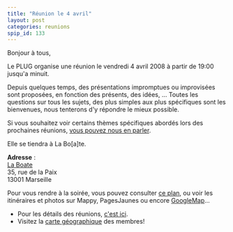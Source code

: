 ```yaml
---
title: "Réunion le 4 avril"
layout: post
categories: reunions
spip_id: 133
---
```

Bonjour à tous,

Le PLUG organise une réunion le vendredi 4 avril 2008 à partir de 19:00 jusqu'a minuit.

Depuis quelques temps, des présentations impromptues ou improvisées sont proposées, en fonction des présents, des idées, … Toutes les questions sur tous les sujets, des plus simples aux plus spécifiques sont les bienvenues, nous tenterons d'y répondre le mieux possible.

Si vous souhaitez voir certains thèmes spécifiques abordés lors des prochaines réunions, [vous pouvez nous en parler](./contact.php).

Elle se tiendra à La Bo[a]te.

<quote>**Adresse** :  
[La Boate](http://laboate.com/)  
35, rue de la Paix  
13001 Marseille</quote>

Pour vous rendre à la soirée, vous pouvez consulter [ce plan](http://laboate.com/images/plan-laboate.jpg), ou voir les itinéraires et photos sur Mappy, PagesJaunes ou encore [GoogleMap](http://maps.google.com/maps?q=35,%20rue%20de%20la%20Paix,%20Marseille,%2013001,%20France)...
- Pour les détails des réunions, [c'est ici](/association/les-reunions-du-plug/).
- Visitez la [carte géographique](http://plugfr.org/map/) des membres!

